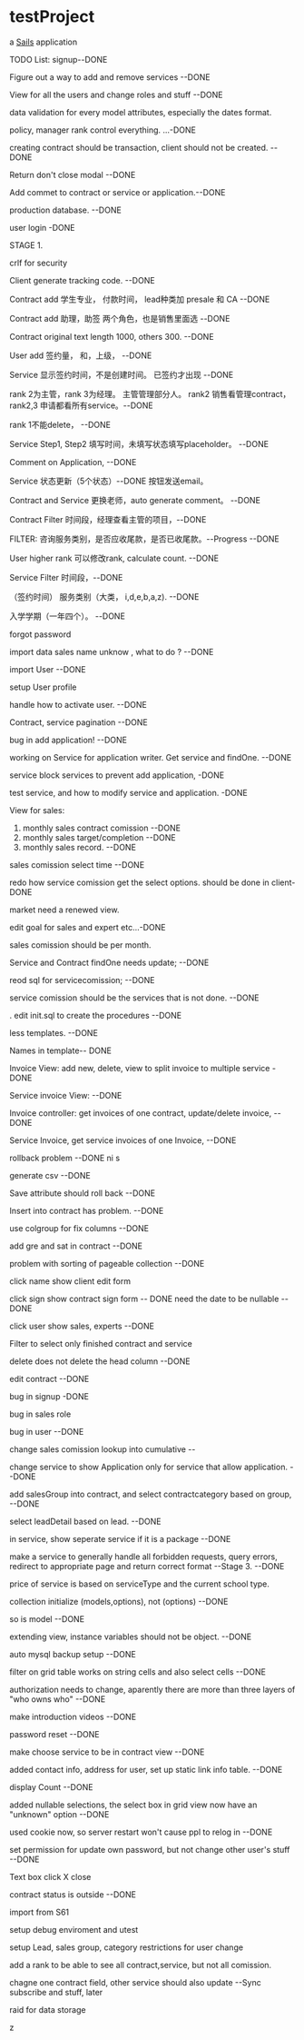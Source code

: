 # testProject

a [Sails](http://sailsjs.org) application


TODO List:
signup--DONE

Figure out a way to add and remove services --DONE

View for all the users and change roles and stuff --DONE

data validation for every model attributes, especially the dates format. 

policy, manager rank control everything. ...-DONE

creating contract should be transaction, client should not be created.  --DONE

Return don't close modal --DONE


Add commet to contract or service or application.--DONE

production database. --DONE

user login -DONE


STAGE 1. 

crlf for security

Client generate tracking code. --DONE

Contract add 学生专业， 付款时间， lead种类加 presale 和 CA --DONE

Contract add 助理，助签 两个角色，也是销售里面选 --DONE

Contract original text length 1000, others 300. --DONE

User add 签约量， 和，上级， --DONE

Service 显示签约时间，不是创建时间。 已签约才出现 --DONE

rank 2为主管，rank 3为经理。 主管管理部分人。  rank2 销售看管理contract， rank2,3 申请都看所有service。--DONE

rank 1不能delete， --DONE

Service Step1, Step2 填写时间，未填写状态填写placeholder。 --DONE

Comment on Application, --DONE

Service 状态更新（5个状态）--DONE 按钮发送email。

Contract and Service 更换老师，auto generate comment。 --DONE

Contract Filter 时间段，经理查看主管的项目，--DONE

FILTER: 咨询服务类别，是否应收尾款，是否已收尾款。--Progress --DONE

User higher rank 可以修改rank, calculate count. --DONE

Service Filter 时间段，--DONE

（签约时间） 服务类别（大类， i,d,e,b,a,z). --DONE

入学学期（一年四个）。 --DONE

forgot password

import data  sales name unknow , what to do ? --DONE

import User --DONE

setup User profile

handle how to activate user.  --DONE

Contract, service pagination --DONE

 bug in add application! --DONE

 working on Service for application writer. Get service and findOne. --DONE

 service block services to prevent add application, -DONE

 test service, and how to modify service and application.  -DONE



View for sales:
1. monthly sales contract comission --DONE
2. monthly sales target/completion --DONE
3. monthly sales record. --DONE

sales comission select time --DONE

redo how service comission get the select options. should be done in client-DONE


market need a renewed view. 

edit goal for sales and expert etc...-DONE

sales comission should be per month. 

Service and Contract findOne needs update; --DONE

reod sql for servicecomission; --DONE

service comission should be the services that is not done. --DONE

. 
edit init.sql to create the procedures --DONE

less templates.  --DONE


Names in template-- DONE


Invoice View: add new, delete, view to split invoice to multiple service -DONE

Service invoice View:  --DONE

Invoice controller: get invoices of one contract, update/delete invoice,  --DONE

Service Invoice, get service invoices of one Invoice, --DONE


rollback problem --DONE
ni s

generate csv --DONE 

Save attribute should roll back --DONE

Insert into contract has problem. --DONE

use colgroup for fix columns --DONE

add gre and sat in contract --DONE

problem with sorting of pageable collection --DONE

click name show client edit form

click sign show contract sign form -- DONE  need the date to be nullable --DONE

click user show sales, experts  --DONE


Filter to select only finished contract and service

delete does not delete the head column --DONE

edit contract --DONE


bug in signup -DONE

bug in sales role

bug in user --DONE

change sales comission lookup into cumulative --

change service to show Application only for service that allow application. --DONE

add salesGroup into contract, and select contractcategory based on group,  --DONE

select leadDetail based on lead.  --DONE

in service, show seperate service if it is a package --DONE

make a service to generally handle all forbidden requests, query errors,  redirect to appropriate page and return correct format --Stage 3. --DONE

price of service is based on serviceType and the current school type.  

collection initialize (models,options), not (options) --DONE

so is model --DONE

extending view, instance variables should not be object. --DONE



auto mysql backup setup --DONE

filter on grid table works on string cells and also select cells --DONE

authorization needs to change, aparently there are more than three layers  of "who owns who" --DONE

make introduction videos --DONE

password reset --DONE



make choose service to be in contract view --DONE

added contact info, address for user, set up static link info table. --DONE

display Count --DONE

added nullable selections, the select box in grid view now have an "unknown" option --DONE

used cookie now, so server restart won't cause ppl to relog in --DONE


set permission for update own password, but not change other user's stuff --DONE

Text box click X close 

contract status is outside --DONE

import from S61

setup debug enviroment and utest

setup Lead, sales group, category restrictions for user change

add a rank to be able to see all contract,service, but not all comission. 


chagne one contract field, other service should also update --Sync subscribe and stuff, later

raid for data storage

z